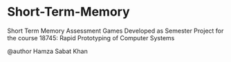 # Short-Term-Memory

Short Term Memory Assessment Games 
Developed as Semester Project for the course 18745: Rapid Prototyping of Computer Systems

@author Hamza Sabat Khan
